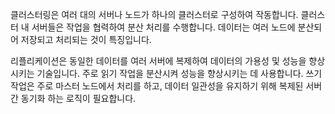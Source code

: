 클러스터링은 여러 대의 서버나 노드가 하나의 클러스터로 구성하여 작동합니다.
클러스터 내 서버들은 작업을 협력하여 분산 처리를 수행합니다.
데이터는 여러 노드에 분산되어 저장되고 처리되는 것이 특징입니다.

리플리케이션은 동일한 데이터를 여러 서버에 복제하여 데이터의 가용성 및 성능을 향상시키는 기술입니다. 주로 읽기 작업을 분산시켜 성능을 향상시키는 데 사용합니다.
쓰기 작업은 주로 마스터 노드에서 처리를 하고, 데이터 일관성을 유지하기 위해 복제된 서버 간 동기화 하는 로직이 필요합니다.

